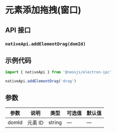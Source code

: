 # 元素添加拖拽(窗口)

## API 接口

### `nativeApi.addElementDrag(domId)`

## 示例代码

```js
import { nativeApi } from '@neosjs/electron-ipc'

nativeApi.addElementDrag('drag')
```

## 参数

| 参数 | 说明    | 类型   | 可选值 | 默认值 |
| ---- | ------- | ------ | ------ | ------ |
| domId | 元素 ID | string | —      | —      |

